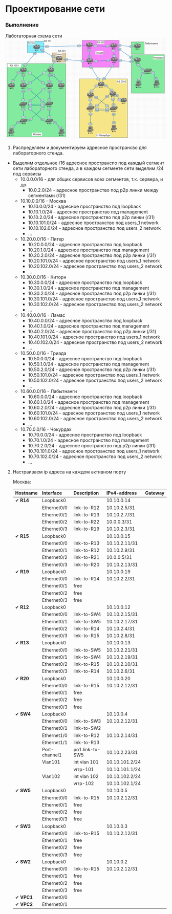 # Проектирование сети

### Выполнение

Лаботаторная схема сети
![img.png](img.png)

1. Распределяем и документируем адресное пространсво для лабораторного стенда.
* Выделим отдельное /16 адресное пространспо под каждый сегмент сети лабораторного стенда, а в каждом сегменте сети выделим /24 под сервисы
    - 10.0.0.0/16 - для общих сервисов всех сегментов, т.к. сервера, и др.
      - 10.0.2.0/24 - адресное пространство под p2p линки между сегментами (/31) 
    - 10.10.0.0/16 - Москва
      - 10.10.0.0/24 - адресное пространство под loopback
      - 10.10.1.0/24 - адресное пространство под management
      - 10.10.2.0/24 - адресное пространство под p2p линки (/31)
      - 10.10.101.0/24 - адресное пространство под users_1 network
      - 10.10.102.0/24 - адресное пространство под users_2 network
      - ...
    - 10.20.0.0/16 - Питер
      - 10.20.0.0/24 - адресное пространство под loopback
      - 10.20.1.0/24 - адресное пространство под management
      - 10.20.2.0/24 - адресное пространство под p2p линки (/31)
      - 10.20.101.0/24 - адресное пространство под users_1 network
      - 10.20.102.0/24 - адресное пространство под users_2 network
      - ...
    - 10.30.0.0/16 - Киторн
      - 10.30.0.0/24 - адресное пространство под loopback
      - 10.30.1.0/24 - адресное пространство под management
      - 10.30.2.0/24 - адресное пространство под p2p линки (/31)
      - 10.30.101.0/24 - адресное пространство под users_1 network
      - 10.30.102.0/24 - адресное пространство под users_2 network
      - ...
    - 10.40.0.0/16 - Ламас
      - 10.40.0.0/24 - адресное пространство под loopback
      - 10.40.1.0/24 - адресное пространство под management
      - 10.40.2.0/24 - адресное пространство под p2p линки (/31)
      - 10.40.101.0/24 - адресное пространство под users_1 network
      - 10.40.102.0/24 - адресное пространство под users_2 network
      - ...
    - 10.50.0.0/16 - Триада
      - 10.50.0.0/24 - адресное пространство под loopback
      - 10.50.1.0/24 - адресное пространство под management
      - 10.50.2.0/24 - адресное пространство под p2p линки (/31)
      - 10.50.101.0/24 - адресное пространство под users_1 network
      - 10.50.102.0/24 - адресное пространство под users_2 network
      - ...
    - 10.60.0.0/16 - Лабытнанги
      - 10.60.0.0/24 - адресное пространство под loopback
      - 10.60.1.0/24 - адресное пространство под management
      - 10.60.2.0/24 - адресное пространство под p2p линки (/31)
      - 10.60.101.0/24 - адресное пространство под users_1 network
      - 10.60.102.0/24 - адресное пространство под users_2 network
      - ...
    - 10.70.0.0/16 - Чокурдах
      - 10.70.0.0/24 - адресное пространство под loopback
      - 10.70.1.0/24 - адресное пространство под management
      - 10.70.2.0/24 - адресное пространство под p2p линки (/31)
      - 10.70.101.0/24 - адресное пространство под users_1 network
      - 10.70.102.0/24 - адресное пространство под users_2 network
      - ...
2. Настраиваем ip адреса на каждом активном порту

    Москва:

    | Hostname   | Interface     | Description     | IPv4-address   | Gateway |
    |------------|---------------|-----------------|----------------|---------|
    | ✔ **R14**  | Loopback0     |                 | 10.10.0.14     |         |
    |            | Ethernet0/0   | link-to-R12     | 10.10.2.5/31   |         |
    |            | Ethernet0/1   | link-to-R13     | 10.10.2.7/31   |         |
    |            | Ethernet0/2   | link-to-R22     | 10.0.0.3/31    |         |
    |            | Ethernet0/3   | link-to-R19     | 10.10.2.3/31   |         |
    | ✔ **R15**  | Loopback0     |                 | 10.10.0.15     |         |
    |            | Ethernet0/0   | link-to-R13     | 10.10.2.11/31  |         |
    |            | Ethernet0/1   | link-to-R12     | 10.10.2.9/31   |         |
    |            | Ethernet0/2   | link-to-R21     | 10.0.0.5/31    |         |
    |            | Ethernet0/3   | link-to-R20     | 10.10.2.13/31  |         |
    | ✔ **R19**  | Loopback0     |                 | 10.10.0.19     |         |
    |            | Ethernet0/0   | link-to-R14     | 10.10.2.2/31   |         |
    |            | Ethernet0/1   | free            |                |         |
    |            | Ethernet0/2   | free            |                |         |
    |            | Ethernet0/3   | free            |                |         |
    | ✔ **R12**  | Loopback0     |                 | 10.10.0.12     |         |
    |            | Ethernet0/0   | link-to-SW4     | 10.10.2.15/31  |         |
    |            | Ethernet0/1   | link-to-SW5     | 10.10.2.17/31  |         |
    |            | Ethernet0/2   | link-to-R14     | 10.10.2.4/31   |         |
    |            | Ethernet0/3   | link-to-R15     | 10.10.2.8/31   |         |
    | ✔ **R13**  | Loopback0     |                 | 10.10.0.13     |         |
    |            | Ethernet0/0   | link-to-SW5     | 10.10.2.21/31  |         |
    |            | Ethernet0/1   | link-to-SW4     | 10.10.2.19/31  |         |
    |            | Ethernet0/2   | link-to-R15     | 10.10.2.10/31  |         |
    |            | Ethernet0/3   | link-to-R14     | 10.10.2.6/31   |         |
    | ✔ **R20**  | Loopback0     |                 | 10.10.0.20     |         |
    |            | Ethernet0/0   | link-to-R15     | 10.10.2.12/31  |         |
    |            | Ethernet0/1   | free            |                |         |
    |            | Ethernet0/2   | free            |                |         |
    |            | Ethernet0/3   | free            |                |         |
    | ✔ **SW4**  | Loopback0     |                 | 10.10.0.4      |         |
    |            | Ethernet0/0   | link-to-SW3     | 10.10.2.12/31  |         |
    |            | Ethernet0/1   | link-to-SW2     |                |         |
    |            | Ethernet1/0   | link-to-R12     | 10.10.2.14/31  |         |
    |            | Ethernet1/1   | link-to-R13     |                |         |
    |            | Port-channel1 | po1.link-to-SW5 | 10.10.2.23/31  |         |
    |            | Vlan101       | int vlan 101    | 10.10.101.2/24 |         |
    |            |               | vrrp-101        | 10.10.101.1/24 |         |
    |            | Vlan102       | int vlan 102    | 10.10.102.2/24 |         |
    |            |               | vrrp-102        | 10.10.102.1/24 |         |
    | ✔ **SW5**  | Loopback0     |                 | 10.10.0.5      |         |
    |            | Ethernet0/0   | link-to-R15     | 10.10.2.12/31  |         |
    |            | Ethernet0/1   | free            |                |         |
    |            | Ethernet0/2   | free            |                |         |
    |            | Ethernet0/3   | free            |                |         |
    | ✔ **SW3**  | Loopback0     |                 | 10.10.0.3      |         |
    |            | Ethernet0/0   | link-to-R15     | 10.10.2.12/31  |         |
    |            | Ethernet0/1   | free            |                |         |
    |            | Ethernet0/2   | free            |                |         |
    |            | Ethernet0/3   | free            |                |         |
    | ✔ **SW2**  | Loopback0     |                 | 10.10.0.2      |         |
    |            | Ethernet0/0   | link-to-R15     | 10.10.2.12/31  |         |
    |            | Ethernet0/1   | free            |                |         |
    |            | Ethernet0/2   | free            |                |         |
    |            | Ethernet0/3   | free            |                |         |
    | ✔ **VPC1** | Ethernet0/0   |                 |                |         |
    | ✔ **VPC2** | Ethernet0/1   |                 |                |         |
